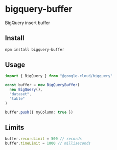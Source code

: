# bigquery-buffer

BigQuery insert buffer

## Install

```bash
npm install bigquery-buffer
```

## Usage

```ts
import { BigQuery } from "@google-cloud/bigquery"

const buffer = new BigQueryBuffer(
  new BigQuery(),
  "dataset",
  "table"
)

buffer.push({ myColumn: true })
```

## Limits

```ts
buffer.recordLimit = 500 // records
buffer.timeLimit = 1000 // milliseconds
```
